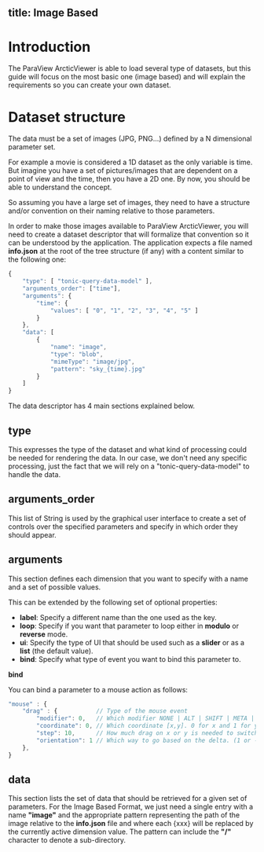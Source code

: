 title: Image Based
---

# Introduction

The ParaView ArcticViewer is able to load several type of datasets, but this guide will focus on the most basic one (image based) and will explain the requirements so you can create your own dataset.

# Dataset structure

The data must be a set of images (JPG, PNG...) defined by a N dimensional parameter set.

For example a movie is considered a 1D dataset as the only variable is time. But imagine you have a set of pictures/images that are dependent on a point of view and the time, then you have a 2D one. By now, you should be able to understand the concept.

So assuming you have a large set of images, they need to have a structure and/or convention on their naming relative to those parameters.

In order to make those images available to ParaView ArcticViewer, you will need to create a dataset descriptor that will formalize that convention so it can be understood by the application. The application expects a file named __info.json__ at the root of the tree structure (if any) with a content similar to the following one:

```js
{
    "type": [ "tonic-query-data-model" ],
    "arguments_order": ["time"],
    "arguments": {
        "time": {
            "values": [ "0", "1", "2", "3", "4", "5" ]
        }
    },
    "data": [
        {
            "name": "image",
            "type": "blob",
            "mimeType": "image/jpg",
            "pattern": "sky_{time}.jpg"
        }
    ]
}
```

The data descriptor has 4 main sections explained below.

## type

This expresses the type of the dataset and what kind of processing could be needed for rendering the data. In our case, we don't need any specific processing, just the fact that we will rely on a "tonic-query-data-model" to handle the data.

## arguments_order

This list of String is used by the graphical user interface to create a set of controls over the specified parameters and specify in which order they should appear.

## arguments

This section defines each dimension that you want to specify with a name and a set of possible values.

This can be extended by the following set of optional properties:

- __label__: Specify a different name than the one used as the key.
- __loop__: Specify if you want that parameter to loop either in __modulo__ or __reverse__ mode.
- __ui__: Specify the type of UI that should be used such as a __slider__ or as a __list__ (the default value).
- __bind__: Specify what type of event you want to bind this parameter to.

__bind__

You can bind a parameter to a mouse action as follows:

```js
"mouse" : {
    "drag" : {           // Type of the mouse event
        "modifier": 0,   // Which modifier NONE | ALT | SHIFT | META | CTR
        "coordinate": 0, // Which coordinate [x,y]. 0 for x and 1 for y.
        "step": 10,      // How much drag on x or y is needed to switch to the next value of the parameter
        "orientation": 1 // Which way to go based on the delta. (1 or -1)
    },
}
```

## data

This section lists the set of data that should be retrieved for a given set of parameters. For the Image Based Format, we just need a single entry with a name __"image"__ and the appropriate pattern representing the path of the image relative to the __info.json__ file and where each {xxx} will be replaced by the currently active dimension value. The pattern can include the __"/"__ character to denote a sub-directory.
